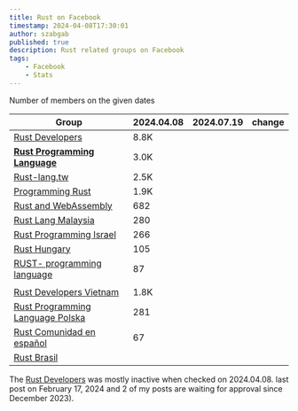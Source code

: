 ```yaml
---
title: Rust on Facebook
timestamp: 2024-04-08T17:30:01
author: szabgab
published: true
description: Rust related groups on Facebook
tags:
    - Facebook
    - Stats
---
```



Number of members on the given dates

| Group                                                                                | 2024.04.08 | 2024.07.19 | change |
| ------------------------------------------------------------------------------------ | ---------- | ---------- | ------ |
| [Rust Developers](https://www.facebook.com/groups/1412062792318164/)                 | 8.8K       | | |
| [**Rust Programming Language**](https://www.facebook.com/groups/872919370237098/)    | 3.0K       | | |
| [Rust-lang.tw](https://www.facebook.com/groups/rust.tw/)                             | 2.5K       | | |
| [Programming Rust](https://www.facebook.com/groups/programming.rust/)                | 1.9K       | | |
| [Rust and WebAssembly](https://www.facebook.com/groups/210679123312155/)             | 682        | | |
| [Rust Lang Malaysia](https://www.facebook.com/groups/1876280775927500/)              | 280        | | |
| [Rust Programming Israel](https://www.facebook.com/groups/israelrust/)               | 266        | | |
| [Rust Hungary](https://www.facebook.com/groups/rusthungary/)                         | 105        | | |
| [RUST- programming language](https://www.facebook.com/groups/318562698734572/)       |  87        | | |
|                                                                                      |            | | |
| [Rust Developers Vietnam](https://www.facebook.com/groups/rustdevelopersvietnam/)    | 1.8K       | | |
| [Rust Programming Language Polska](https://www.facebook.com/groups/981118648722688/) |  281       | | |
| [Rust Comunidad en español](https://www.facebook.com/groups/324722207284406/)        |  67        | | |
| [Rust Brasil](https://www.facebook.com/groups/rustlangbrasil/)                       |            | | |


The [Rust Developers](https://www.facebook.com/groups/1412062792318164/) was mostly inactive when checked on 2024.04.08. last post on February 17, 2024 and 2 of my posts are waiting for approval since December 2023).
